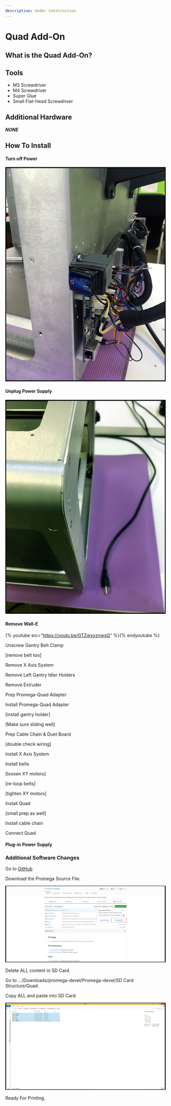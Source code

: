 ```yaml
---
description: Under Construction
---
```


# Quad Add-On

## What is the Quad Add-On?



## Tools

* M3 Screwdriver
* M4 Screwdriver
* Super Glue
* Small Flat-Head Screwdriver

## Additional Hardware

_**NONE**_

## How To Install

#### Turn off Power

![](../../.gitbook/assets/img_0077.JPG)

#### Unplug Power Supply

![](../../.gitbook/assets/img_0072.JPG)

#### Remove Wall-E

{% youtube src="https://youtu.be/GTZwyyznwsQ" %}{% endyoutube %}





Unscrew Gantry Belt Clamp

\[remove belt too\]

Remove X Axis System

Remove Left Gantry Idler Holders

Remove Extruder

Prep Promega-Quad Adapter

Install Promega-Quad Adapter 

\[install gantry holder\]

\[Make sure sliding well\]

Prep Cable Chain & Duet Board

\[double check wiring\]

Install X Axis System

Install belts 

\[loosen XY motors\]

\[re-loop belts\]

\[tighten XY motors\]

Install Quad

\[small prep as well\]

Install cable chain

Connect Quad



#### Plug-in Power Supply



### Additional Software Changes

Go to [GitHub](https://github.com/PrintM3D/Promega)

Download the Promega Source File.

![](../../.gitbook/assets/github_download.PNG)

Delete ALL content in SD Card.

Go to .../Downloads/promega-devel/Promega-devel/SD Card Structure/Quad. 

Copy ALL and paste into SD Card.

![](../../.gitbook/assets/quad_download.PNG)



Ready For Printing.

